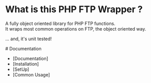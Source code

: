 # What is this PHP FTP Wrapper ?

A fully object oriented library for PHP FTP functions.  
It wraps most common operations on FTP, the object oriented way.

... and, it's unit tested!

# Documentation

 * [Documentation]
 * [Installation]
 * [SetUp]
 * [Common Usage]
